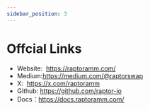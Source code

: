 ```yaml
---
sidebar_position: 3
---
```


# Offcial Links
- Website: [](https://zkpass.org/) https://raptoramm.com/
- Medium:https://medium.com/@raptorswap
- X:  [](https://twitter.com/zkPass)https://x.com/raptoramm
- Github: https://github.com/raptor-io
- Docs：https://docs.raptoramm.com/